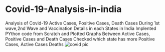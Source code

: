 # Covid-19-Analysis-in-india
Analysis of Covid-19 Active Cases, Positive Cases, Death Cases During 1st wave,2nd Wave and Vaccination Details in each States in India
Implented PYthon code from Scratch and Plotted Graphs  Between Active Cases, Positive Cases and Death Cases
Checked which state has more  Positive Cases, Active Cases Deaths 
![covid pic](https://user-images.githubusercontent.com/84119791/184503931-9af38b88-02b1-4d76-bd9c-788e4cf52be4.jpg)
